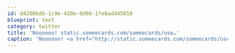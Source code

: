 ```yaml
---
id: d4280bdb-1c9e-410e-9d06-1fe8add45010
blueprint: text
category: twitter
title: 'Noooooo! static.someecards.com/someecards/use…'
caption: 'Noooooo! <a href="http://static.someecards.com/someecards/usercards/1322965340579_4506803.png" title="http://static.someecards.com/someecards/usercards/1322965340579_4506803.png" class="link link_untco">static.someecards.com/someecards/use…</a>'
---
```

